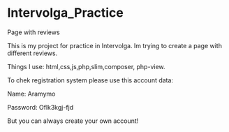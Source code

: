# Intervolga_Practice
Page with reviews

This is my project for practice in Intervolga. Im trying to create a page with different reviews.

Things I use: html,css,js,php,slim,composer, php-view.

To chek registration system please use this account data:

Name: Aramymo

Password: Oflk3kgj-fjd

But you can always create your own account!
